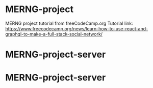 # MERNG-project
MERNG project tutorial from freeCodeCamp.org 
Tutorial link: https://www.freecodecamp.org/news/learn-how-to-use-react-and-graphql-to-make-a-full-stack-social-network/
# MERNG-project-server
# MERNG-project-server
